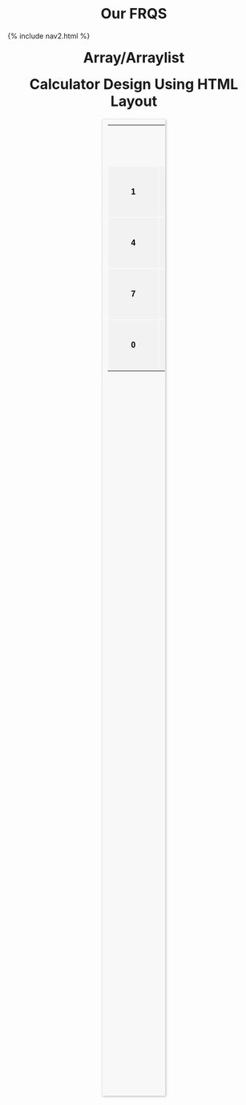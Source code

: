 <br>
<br>

# Our FRQS

<div id="title">
{% include nav2.html %}
</div>

# Array/Arraylist 

<body>
<style>
    h1{
    text-align: center;
    margin-top: 0.67em;
    margin-bottom: 0.67em;
  }
  *{
    margin: 0;
    padding: 0;
  }
  .container{
    margin: auto;
    width: 25%;
    padding: 10px;
    border: 1px solid #f2f2f2;
    -webkit-box-shadow: 1px 1px 4px 0px rgba(176,176,176,1);
       -moz-box-shadow: 1px 1px 4px 0px rgba(176,176,176,1);
            box-shadow: 1px 1px 4px 0px rgba(176,176,176,1);
    background-color: #fff;
    background-color: #F8F8F8;
  }
  .header{
    background-color: #81C784;
    padding: 10px;
    color: #fff;
    text-align: center;
  }
  .result{
    font-size: 24px;
    padding: 24px 5px;
    font-weight: 700;
    text-align: right;
    width: 70%;
    border: none;
    background-color: #F8F8F8;
  }
  .first-row,
  .second-row,
  .third-row,
  .conflict
  {
    display: inline-block;
    width: 100%;
  }
  .box{
   padding: 15px;
   font-weight: bold;
   font-size: 16px;
   border: none;
   border-radius: 3px;
   background-color: #F2F2F2;
   float: left;
   margin: auto;
   /*border: 1px solid #000;*/
  }
  .conflict .left,
  .conflict .right{
    float: left;
    position: relative;
  }
  .left{
    width: 74%;
  }
  .right{
    width: 24%;
  }
  .big{
    padding: 15px;
    font-weight: bold;
    font-size: 16px;
    border: none;
    border-radius: 3px;
    background-color: #F2F2F2;
    float: left;
    width: 64.5%;
  }
  .small{
    padding: 15px;
    font-weight: bold;
    font-size: 16px;
    border: none;
    border-radius: 3px;
    background-color: #F2F2F2;
    float: left;
    width: 31.5%;
    margin: 0 2px;
  }
  .plus{
    height: 105px;
    width: 100%;
  }
  .green{
    background-color: #81C784;
  }
  .red{
    background-color: #F50258
  }
  .grey{
    background-color: #F2F2F2;
  }
  .white-text{
    color: #fff;
  }
  .top-margin{
    margin-top: 4px;
  }
</style>
        <th:block layout:fragment="body" th:remove="tag">
            <h1>Calculator Design Using HTML Layout</h1>
            <form action="/calculator" method="GET" id="calcForm">
                <table style="height:50%" id="calcu" class="container">
                    <tr>
                        <td><input style="width: 90%" type="text" class="result" name="input" id="calcForm1" th:value="${output}"><input style="width: 10% ; height: 50px" type="button" value="c" onclick="clr()" /> </td>
                    </tr>
                    <tr class ="first-row">
                        <!-- create button and assign value to each button -->
                        <!-- dis("1") will call function dis to display value -->
                        <td style="padding: 1px"><input style="width: 100px; height:100px" type="button" value="1" onclick="dis('1')" class= "box" name=""
                                    onkeydown="myFunction(event)"></td>
                        <td style="padding: 1px"><input style="width: 100px; height:100px" type="button" value="2" onclick="dis('2')" class= "box" name=""
                                    onkeydown="myFunction(event)"> </td>
                        <td style="padding: 1px"><input style="width: 100px; height:100px" type="button" value="3" onclick="dis('3')" class= "box" name=""
                                    onkeydown="myFunction(event)"> </td>
                        <td style="padding: 1px"><input style="width: 100px; height:100px" type="button" value="/" onclick="dis('/')" class= "box" name=""
                                    onkeydown="myFunction(event)"> </td>
                    </tr>
                    <tr class ="second-row">
                        <td style="padding: 1px"><input style="width: 100px; height:100px"  type="button" value="4" onclick="dis('4')" class= "box" name=""
                                    onkeydown="myFunction(event)"> </td>
                        <td style="padding: 1px"><input style="width: 100px; height:100px"  type="button" value="5" onclick="dis('5')" class= "box" name=""
                                    onkeydown="myFunction(event)"> </td>
                        <td style="padding: 1px"><input style="width: 100px; height:100px"  type="button" value="6" onclick="dis('6')" class= "box" name=""
                                    onkeydown="myFunction(event)"> </td>
                        <td style="padding: 1px"><input style="width: 100px; height:100px" type="button" value="*" onclick="dis('*')" class= "box" name=""
                                    onkeydown="myFunction(event)"> </td>
                    </tr>
                    <tr class ="third-row">
                        <td style="padding: 1px"><input style="width: 100px; height:100px"  type="button" value="7" onclick="dis('7')" class= "box" name=""
                                    onkeydown="myFunction(event)"> </td>
                        <td style="padding: 1px"><input style="width: 100px; height:100px"  type="button" value="8" onclick="dis('8')" class= "box" name=""
                                    onkeydown="myFunction(event)"> </td>
                        <td style="padding: 1px"><input style="width: 100px; height:100px"  type="button" value="9" onclick="dis('9')" class= "box" name=""
                                    onkeydown="myFunction(event)"> </td>
                                    <td style="padding: 1px"><input style="width: 100px; height:100px"  type="button" value="-" onclick="dis('-')" class= "box" name=""
                                    onkeydown="myFunction(event)"> </td>
                    </tr>
                    <tr class = "conflict">
                        <td style="padding: 1px"><input style="width: 100px; height:100px"  type="button" value="0" onclick="dis('0')" class= "box" name=""
                                    onkeydown="myFunction(event)"> </td>
                        <td style="padding: 1px"><input style="width: 100px; height:100px"  type="button" value="." onclick="dis('.')" class= "box" name=""
                                    onkeydown="myFunction(event)"> </td>
                        <!-- solve function call function solve to evaluate value -->
                        <td style="padding: 1px"><input style="width: 100px; height:100px"  type="submit" name="" value="=" class=" green white-text big"> </td>
                        <td style="padding: 1px"><input style="width: 100px; height:100px"  type="button" value="+" onclick="dis('+')" class= "box" name=""
                                    onkeydown="myFunction(event)"> </td>
                    </tr>
                </table>
            </form>
            <script>
                // Function that display value
                function dis(val) {
                    document.getElementById("calcForm1").value += val;
                    varvar = document.getElementById("calcForm1").value;
                    console.log("varvar");
                }
                function myFunction(event) {
                    if (event.key == '0' || event.key == '1' 
                        || event.key == '2' || event.key == '3'
                        || event.key == '4' || event.key == '5' 
                        || event.key == '6' || event.key == '7'
                        || event.key == '8' || event.key == '9' 
                        || event.key == '+' || event.key == '-'
                        || event.key == '*' || event.key == '/')
                        document.getElementById("calcForm1").value += event.key;
                }
          var cal = document.getElementById("calcu");
                cal.onkeyup = function (event) {
                    if (event.keyCode === 13) {
                        console.log("Enter");
                        let x = document.getElementById("calcForm1").value
                        console.log(x);
                    }
                }
          // Function that clear the display
                function clr() {
                    document.getElementById("calcForm1").value = ""
                }
            </script>
        </th:block>
    </body>
